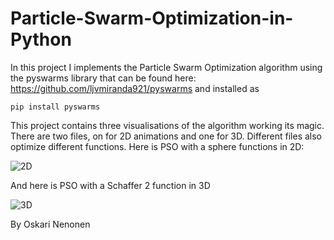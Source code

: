# Particle-Swarm-Optimization-in-Python

In this project I implements the Particle Swarm Optimization algorithm using the pyswarms library that can be found here: https://github.com/ljvmiranda921/pyswarms and installed as

`pip install pyswarms`

This project contains three visualisations of the algorithm working its magic. There are two files, on for 2D animations and one for 3D. Different files also optimize different functions. Here is PSO with a sphere functions in 2D: 

![2D](https://streamable.com/25gez)

And here is PSO with a Schaffer 2 function in 3D

![3D](https://streamable.com/rq8i6)

By Oskari Nenonen
